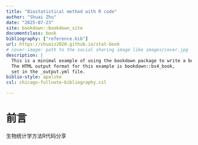 ```yaml
--- 
title: "Biostatistical method with R code"
author: "Shuai Zhu"
date: "2025-07-23"
site: bookdown::bookdown_site
documentclass: book
bibliography: ["reference.bib"]
url: https://shuaiz2020.github.io/stat-book
# cover-image: path to the social sharing image like images/cover.jpg
description: |
  This is a minimal example of using the bookdown package to write a book.
  The HTML output format for this example is bookdown::bs4_book,
  set in the _output.yml file.
biblio-style: apalike
csl: chicago-fullnote-bibliography.csl

---
```


# 前言

生物统计学方法R代码分享
